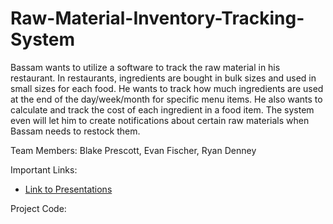# Raw-Material-Inventory-Tracking-System

Bassam wants to utilize a software to track the raw material in his restaurant. In restaurants, ingredients are bought in bulk sizes and used in small sizes for each food. He wants to track how much ingredients are used at the end of the day/week/month for specific menu items. He also wants to calculate and track the cost of each ingredient in a food item. The system even will let him to create notifications about certain raw materials when Bassam needs to restock them.

Team Members: Blake Prescott, Evan Fischer, Ryan Denney

Important Links:

- [Link to Presentations](https://drive.google.com/drive/folders/12PFdf6OuCpF9H-5edKIs8M7tf7zvW2Y4?usp=sharing)

Project Code:
